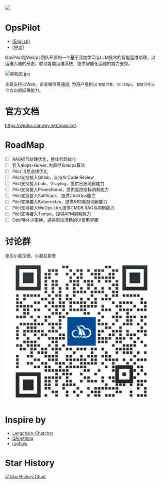 <img src="https://wedoc.canway.net/imgs/img/嘉为蓝鲸.jpg" >

# OpsPilot

* [[English]](./Readme-en.md)
* [[中文]](./Readme.md)

OpsPilot是WeOps团队开源的一个基于深度学习与LLM技术的智能运维助理，以运维大脑的形态，联动各类运维系统，提供智能化运维的能力支撑。

![架构图.jpg](https://static.cwoa.net/01adc49936ae41d68dded993461a7dd0.jpg)

主要支持以Web、企业微信等通道, 为用户提供以 `智能问答`、`ChatOps`、`智能引导`三个方向的延展能力。

# 官方文档

https://wedoc.canway.net/opspilot/

# RoadMap

* [ ] RAG细节处理优化，整体代码优化
* [ ] 引入aiops-server: 内置经典aiops算法
* [ ] Pilot 消息总线优化
* [ ] Pilot支持接入Gitlab，支持AI Code Review
* [ ] Pilot支持接入Loki、Graylog，提供日志洞察能力
* [ ] Pilot支持接入Prometheus，提供监控指标洞察能力
* [ ] Pilot支持接入SaltStack，提供ChatOps能力
* [ ] Pilot支持接入Kubernetes，提供K8S集群洞察能力
* [ ] Pilot支持接入WeOps Lite,提供CMDB RAG与洞察能力
* [ ] Pilot支持接入Tempo，提供APM洞察能力
* [ ] OpsPilot UI更换，提供更加流畅的UI使用界面

# 讨论群

添加小嘉企微，小嘉拉群里

<img src="./support-files/images/wx.jpg" >

# Inspire by

* [Langchain-Chatchat](https://github.com/chatchat-space/Langchain-Chatchat)
* [QAnything](https://github.com/netease-youdao/QAnything)
* [ragflow](https://github.com/infiniflow/ragflow)

# Star History

[![Star History Chart](https://api.star-history.com/svg?repos=WeOps-Lab/OpsPilot&type=Date)](https://star-history.com/#WeOps-Lab/OpsPilot&Date)
